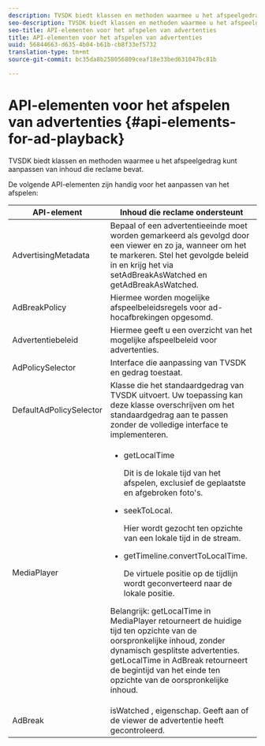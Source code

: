 ```yaml
---
description: TVSDK biedt klassen en methoden waarmee u het afspeelgedrag kunt aanpassen van inhoud die reclame bevat.
seo-description: TVSDK biedt klassen en methoden waarmee u het afspeelgedrag kunt aanpassen van inhoud die reclame bevat.
seo-title: API-elementen voor het afspelen van advertenties
title: API-elementen voor het afspelen van advertenties
uuid: 56844663-d635-4b04-b61b-cb8f33ef5732
translation-type: tm+mt
source-git-commit: bc35da8b258056809ceaf18e33bed631047bc81b

---
```



# API-elementen voor het afspelen van advertenties {#api-elements-for-ad-playback}

TVSDK biedt klassen en methoden waarmee u het afspeelgedrag kunt aanpassen van inhoud die reclame bevat.

De volgende API-elementen zijn handig voor het aanpassen van het afspelen:

<table id="table_B07E373B9D2B425AB36466B1D42411AD"> 
 <thead> 
  <tr> 
   <th colname="col1" class="entry"> <b>API-element </b></th> 
   <th colname="col2" class="entry"> <b>Inhoud die reclame ondersteunt</b></th> 
  </tr> 
 </thead>
 <tbody> 
  <tr> 
   <td colname="col1"><span class="apiname"> AdvertisingMetadata </span> </td> 
   <td colname="col2">Bepaal of een advertentieeinde moet worden gemarkeerd als gevolgd door een viewer en zo ja, wanneer om het te markeren. Stel het gevolgde beleid in en krijg het via <span class="codeph"> setAdBreakAsWatched</span> en <span class="codeph"> getAdBreakAsWatched</span>. </td> 
  </tr> 
  <tr> 
   <td colname="col1"><span class="apiname"> AdBreakPolicy</span> </td> 
   <td colname="col2"> Hiermee worden mogelijke afspeelbeleidsregels voor ad-hocafbrekingen opgesomd. </td> 
  </tr> 
  <tr> 
   <td colname="col1"><span class="apiname"> Advertentiebeleid</span> </td> 
   <td colname="col2"> Hiermee geeft u een overzicht van het mogelijke afspeelbeleid voor advertenties. </td> 
  </tr> 
  <tr> 
   <td colname="col1"><span class="apiname"> AdPolicySelector </span> </td> 
   <td colname="col2"> Interface die aanpassing van TVSDK en gedrag toestaat. </td> 
  </tr> 
  <tr> 
   <td colname="col1"><span class="apiname"> DefaultAdPolicySelector </span> </td> 
   <td colname="col2"> Klasse die het standaardgedrag van TVSDK uitvoert. Uw toepassing kan deze klasse overschrijven om het standaardgedrag aan te passen zonder de volledige interface te implementeren. </td> 
  </tr> 
  <tr> 
   <td colname="col1"> <span class="apiname"> MediaPlayer</span> </td> 
   <td colname="col2"> 
    <ul id="ul_37700A741403448A8760FDDA68B099AA"> 
     <li id="li_B465170D449E49489C5924572BEEB4A5"><span class="codeph"> getLocalTime</span> <p>Dit is de lokale tijd van het afspelen, exclusief de geplaatste en afgebroken foto's. </p> </li> 
     <li id="li_D9D68CF428904BB2B84E1BCE828A90DC"><span class="codeph"> seekToLocal</span>. <p>Hier wordt gezocht ten opzichte van een lokale tijd in de stream. </p> </li> 
     <li id="li_9DBCA75537DC4824AA66B53A3FA28812"><span class="codeph"> getTimeline.convertToLocalTime</span>. <p>De virtuele positie op de tijdlijn wordt geconverteerd naar de lokale positie. </p> </li> 
    </ul> <p>Belangrijk:  <span class="codeph"> getLocalTime</span> in <span class="codeph"> MediaPlayer</span> retourneert de huidige tijd ten opzichte van de oorspronkelijke inhoud, zonder dynamisch gesplitste advertenties. <span class="codeph"> getLocalTime</span> in <span class="codeph"> AdBreak</span> retourneert de begintijd van het einde ten opzichte van de oorspronkelijke inhoud. </p> </td> 
  </tr> 
  <tr> 
   <td colname="col1"><span class="apiname"> AdBreak</span> </td> 
   <td colname="col2"><span class="codeph"> isWatched</span> , eigenschap. Geeft aan of de viewer de advertentie heeft gecontroleerd. </td> 
  </tr> 
 </tbody> 
</table>